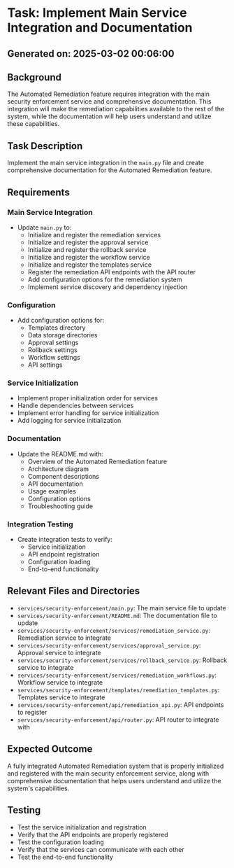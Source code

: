 # Task: Implement Main Service Integration and Documentation

## Generated on: 2025-03-02 00:06:00

## Background
The Automated Remediation feature requires integration with the main security enforcement service and comprehensive documentation. This integration will make the remediation capabilities available to the rest of the system, while the documentation will help users understand and utilize these capabilities.

## Task Description
Implement the main service integration in the `main.py` file and create comprehensive documentation for the Automated Remediation feature.

## Requirements

### Main Service Integration
- Update `main.py` to:
  - Initialize and register the remediation services
  - Initialize and register the approval service
  - Initialize and register the rollback service
  - Initialize and register the workflow service
  - Initialize and register the templates service
  - Register the remediation API endpoints with the API router
  - Add configuration options for the remediation system
  - Implement service discovery and dependency injection

### Configuration
- Add configuration options for:
  - Templates directory
  - Data storage directories
  - Approval settings
  - Rollback settings
  - Workflow settings
  - API settings

### Service Initialization
- Implement proper initialization order for services
- Handle dependencies between services
- Implement error handling for service initialization
- Add logging for service initialization

### Documentation
- Update the README.md with:
  - Overview of the Automated Remediation feature
  - Architecture diagram
  - Component descriptions
  - API documentation
  - Usage examples
  - Configuration options
  - Troubleshooting guide

### Integration Testing
- Create integration tests to verify:
  - Service initialization
  - API endpoint registration
  - Configuration loading
  - End-to-end functionality

## Relevant Files and Directories
- `services/security-enforcement/main.py`: The main service file to update
- `services/security-enforcement/README.md`: The documentation file to update
- `services/security-enforcement/services/remediation_service.py`: Remediation service to integrate
- `services/security-enforcement/services/approval_service.py`: Approval service to integrate
- `services/security-enforcement/services/rollback_service.py`: Rollback service to integrate
- `services/security-enforcement/services/remediation_workflows.py`: Workflow service to integrate
- `services/security-enforcement/templates/remediation_templates.py`: Templates service to integrate
- `services/security-enforcement/api/remediation_api.py`: API endpoints to register
- `services/security-enforcement/api/router.py`: API router to integrate with

## Expected Outcome
A fully integrated Automated Remediation system that is properly initialized and registered with the main security enforcement service, along with comprehensive documentation that helps users understand and utilize the system's capabilities.

## Testing
- Test the service initialization and registration
- Verify that the API endpoints are properly registered
- Test the configuration loading
- Verify that the services can communicate with each other
- Test the end-to-end functionality
